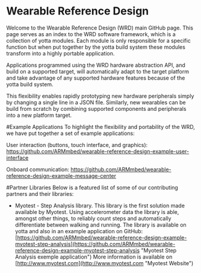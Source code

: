 # Wearable Reference Design
Welcome to the Wearable Reference Design (WRD) main GitHub page. This page serves as an index to the WRD software framework, which is a collection of yotta modules. Each module is only responsible for a specific function but when put together by the yotta build system these modules transform into a highly portable application. 

Applications programmed using the WRD hardware abstraction API, and build on a supported target, will automatically adapt to the target platform and take advantage of any supported hardware features because of the yotta build system.

This flexibility enables rapidly prototyping new hardware peripherals simply by changing a single line in a JSON file. Similarly, new wearables can be build from scratch by combining supported components and peripherals into a new platform target.

#Example Applications
To highlight the flexibility and portability of the WRD, we have put together a set of example applications:

User interaction (buttons, touch interface, and graphics):
https://github.com/ARMmbed/wearable-reference-design-example-user-interface

Onboard communication:
https://github.com/ARMmbed/wearable-reference-design-example-message-center

#Partner Libraries
Below is a featured list of some of our contributing partners and their libraries:

* Myotest - Step Analysis library. This library is the first solution made available by Myotest. Using accelerometer data the library is able, amongst other things, to reliably count steps and automatically differentiate between walking and running. The library is available on yotta and also in an example application on GitHub: [https://github.com/ARMmbed/wearable-reference-design-example-myotest-step-analysis](https://github.com/ARMmbed/wearable-reference-design-example-myotest-step-analysis "Myotest Step Analysis exemple application")
More information is available on [http://www.myotest.com](http://www.myotest.com "Myotest Website")


